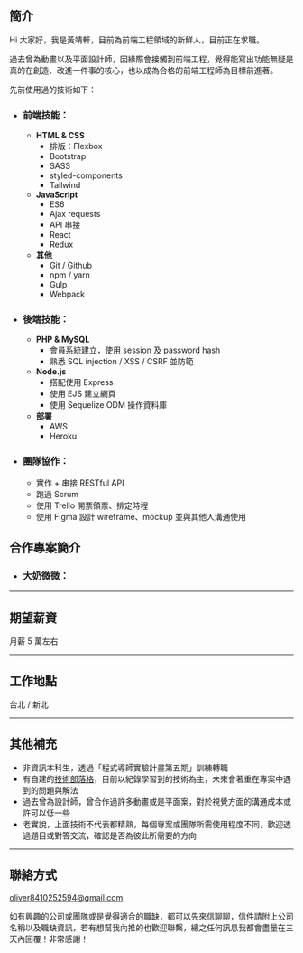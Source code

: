 ## 簡介

Hi 大家好，我是黃靖軒，目前為前端工程領域的新鮮人，目前正在求職。

過去曾為動畫以及平面設計師，因緣際會接觸到前端工程，覺得能寫出功能無疑是真的在創造、改進一件事的核心，也以成為合格的前端工程師為目標前進著。

先前使用過的技術如下：

- ### 前端技能：

  - **HTML & CSS**
    - 排版：Flexbox
    - Bootstrap
    - SASS
    - styled-components
    - Tailwind
  - **JavaScript**
    - ES6
    - Ajax requests
    - API 串接
    - React
    - Redux
  - **其他**
    - Git / Github
    - npm / yarn
    - Gulp
    - Webpack

- ### 後端技能：
  - **PHP & MySQL**
    - 會員系統建立，使用 session 及 password hash
    - 熟悉 SQL injection / XSS / CSRF 並防範
  - **Node.js**
    - 搭配使用 Express
    - 使用 EJS 建立網頁
    - 使用 Sequelize ODM 操作資料庫
  - **部署**
    - AWS
    - Heroku
- ### 團隊協作：
  - 實作 + 串接 RESTful API
  - 跑過 Scrum
  - 使用 Trello 開票領票、排定時程
  - 使用 Figma 設計 wireframe、mockup 並與其他人溝通使用

## 合作專案簡介

- ### 大奶微微：

---

## 期望薪資

月薪 5 萬左右

---

## 工作地點

台北 / 新北

---

## 其他補充

- 非資訊本科生，透過「程式導師實驗計畫第五期」訓練轉職
- 有自建的[技術部落格](https://codemonkey.coderbridge.io/)，目前以紀錄學習到的技術為主，未來會著重在專案中遇到的問題與解法
- 過去曾為設計師，曾合作過許多動畫或是平面案，對於視覺方面的溝通成本或許可以低一些
- 老實說，上面技術不代表都精熟，每個專案或團隊所需使用程度不同，歡迎透過題目或對答交流，確認是否為彼此所需要的方向

---

## 聯絡方式

oliver8410252594@gmail.com

如有興趣的公司或團隊或是覺得適合的職缺，都可以先來信聊聊，信件請附上公司名稱以及職缺資訊，若有想幫我內推的也歡迎聯繫，總之任何訊息我都會盡量在三天內回覆！非常感謝！
